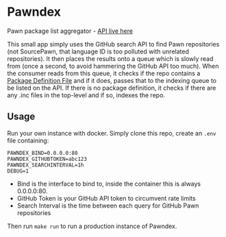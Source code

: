 # Pawndex

Pawn package list aggregator - [API live here](http://list.packages.sampctl.com)

This small app simply uses the GitHub search API to find Pawn repositories (not SourcePawn, that language ID is too polluted with unrelated repositories). It then places the results onto a queue which is slowly read from (once a second, to avoid hammering the GitHub API too much). When the consumer reads from this queue, it checks if the repo contains a [Package Definition File](https://github.com/Southclaws/sampctl/wiki/Package-Definition-Reference) and if it does, passes that to the indexing queue to be listed on the API. If there is no package definition, it checks if there are any .inc files in the top-level and if so, indexes the repo.

## Usage

Run your own instance with docker. Simply clone this repo, create an `.env` file containing:

```env
PAWNDEX_BIND=0.0.0.0:80
PAWNDEX_GITHUBTOKEN=abc123
PAWNDEX_SEARCHINTERVAL=1h
DEBUG=1
```

- Bind is the interface to bind to, inside the container this is always 0.0.0.0:80.
- GitHub Token is your GitHub API token to circumvent rate limits
- Search Interval is the time between each query for GitHub Pawn repositories

Then run `make run` to run a production instance of Pawndex.
